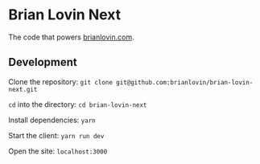 # Brian Lovin Next
The code that powers [brianlovin.com](https://brianlovin.com).

## Development
Clone the repository:
`git clone git@github.com:brianlovin/brian-lovin-next.git`

`cd` into the directory:
`cd brian-lovin-next`

Install dependencies:
`yarn`

Start the client:
`yarn run dev`

Open the site:
`localhost:3000`